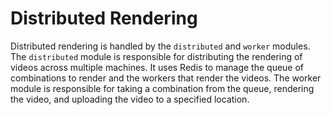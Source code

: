 # Distributed Rendering

Distributed rendering is handled by the `distributed` and `worker` modules. The `distributed` module is responsible for distributing the rendering of videos across multiple machines. It uses Redis to manage the queue of combinations to render and the workers that render the videos. The worker module is responsible for taking a combination from the queue, rendering the video, and uploading the video to a specified location.